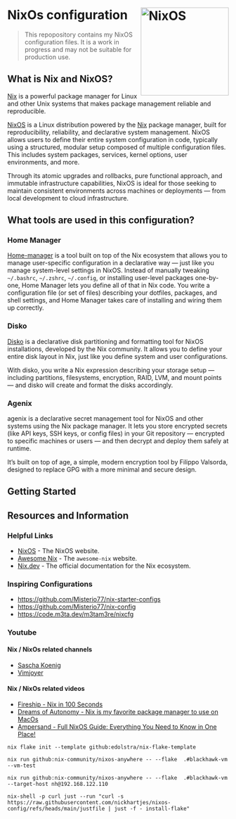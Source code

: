 # NixOs configuration  [<img src="https://nixos.org/logo/nixos-logo-only-hires.png" width="200" align="right" alt="NixOS">](https://nixos.org)

> This repopository contains my NixOS configuration files. It is a work in progress and may not be suitable for production use.

## What is Nix and NixOS? 

[Nix](https://github.com/nixos/nix) is a powerful package manager for Linux and other Unix systems that makes package management reliable and reproducible.

[NixOS](https://nixos.org/) is a Linux distribution powered by the [Nix](https://github.com/nixos/nix) package manager, built for reproducibility, reliability, and declarative system management. NixOS allows users to define their entire system configuration in code, typically using a structured, modular setup composed of multiple configuration files. This includes system packages, services, kernel options, user environments, and more.

Through its atomic upgrades and rollbacks, pure functional approach, and immutable infrastructure capabilities, NixOS is ideal for those seeking to maintain consistent environments across machines or deployments — from local development to cloud infrastructure.

## What tools are used in this configuration?

### Home Manager
[Home-manager](https://nix-community.github.io/home-manager/) is a tool built on top of the Nix ecosystem that allows you to manage user-specific configuration in a declarative way — just like you manage system-level settings in NixOS. Instead of manually tweaking `~/.bashrc`, `~/.zshrc`, `~/.config`, or installing user-level packages one-by-one, Home Manager lets you define all of that in Nix code. You write a configuration file (or set of files) describing your dotfiles, packages, and shell settings, and Home Manager takes care of installing and wiring them up correctly.

### Disko
[Disko](https://github.com/nix-community/disko) is a declarative disk partitioning and formatting tool for NixOS installations, developed by the Nix community. It allows you to define your entire disk layout in Nix, just like you define system and user configurations.

With disko, you write a Nix expression describing your storage setup — including partitions, filesystems, encryption, RAID, LVM, and mount points — and disko will create and format the disks accordingly.

### Agenix
agenix is a declarative secret management tool for NixOS and other systems using the Nix package manager. It lets you store encrypted secrets (like API keys, SSH keys, or config files) in your Git repository — encrypted to specific machines or users — and then decrypt and deploy them safely at runtime.

It’s built on top of age, a simple, modern encryption tool by Filippo Valsorda, designed to replace GPG with a more minimal and secure design.

## Getting Started


## Resources and Information

### Helpful Links
- [NixOS](https://nixos.org/) - The NixOS website.
- [Awesome Nix](https://nix-community.github.io/awesome-nix/) - The `awesome-nix` website.
- [Nix.dev](https://nix.dev/) - The official documentation for the Nix ecosystem.

### Inspiring Configurations
- https://github.com/Misterio77/nix-starter-configs
- https://github.com/Misterio77/nix-config
- https://code.m3ta.dev/m3tam3re/nixcfg

### Youtube
#### Nix / NixOs related channels
- [Sascha Koenig](https://www.youtube.com/@m3tam3re)
- [Vimjoyer](https://www.youtube.com/@vimjoyer)

#### Nix / NixOs related videos
- [Fireship - Nix in 100 Seconds](https://www.youtube.com/watch?v=FJVFXsNzYZQ)
- [Dreams of Autonomy - Nix is my favorite package manager to use on MacOs](https://www.youtube.com/watch?v=Z8BL8mdzWHI&t)
- [Ampersand - Full NixOS Guide: Everything You Need to Know in One Place!](https://www.youtube.com/watch?v=nLwbNhSxLd4)

```shell
nix flake init --template github:edolstra/nix-flake-template 
```

```shell
nix run github:nix-community/nixos-anywhere -- --flake  .#blackhawk-vm --vm-test
```
```shell
nix run github:nix-community/nixos-anywhere -- --flake  .#blackhawk-vm --target-host nh@192.168.122.110
```

```shell
nix-shell -p curl just --run "curl -s https://raw.githubusercontent.com/nickhartjes/nixos-config/refs/heads/main/justfile | just -f - install-flake"
```